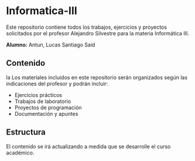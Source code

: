 # Informatica-III
Este repositorio contiene todos los trabajos, ejercicios y proyectos solicitados por el profesor Alejandro Silvestre para la materia Informática III.

**Alumno:** Antun, Lucas Santiago Said

## Contenido
la
Los materiales incluidos en este repositorio serán organizados según las indicaciones del profesor y podrán incluir:

- Ejercicios prácticos
- Trabajos de laboratorio
- Proyectos de programación
- Documentación y apuntes

## Estructura

El contenido se irá actualizando a medida que se desarrolle el curso académico.
